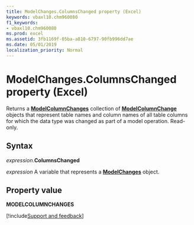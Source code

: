 ```yaml
---
title: ModelChanges.ColumnsChanged property (Excel)
keywords: vbaxl10.chm960080
f1_keywords:
- vbaxl10.chm960080
ms.prod: excel
ms.assetid: 3fb1169f-05ba-a810-6797-90fb996dd7ae
ms.date: 05/01/2019
localization_priority: Normal
---
```



# ModelChanges.ColumnsChanged property (Excel)

Returns a **[ModelColumnChanges](Excel.modelcolumnchanges.md)** collection of **[ModelColumnChange](Excel.modelcolumnchange.md)** objects that represent table names and column names of all table columns for which the data type was changed as part of a model operation. Read-only.


## Syntax

_expression_.**ColumnsChanged**

_expression_ A variable that represents a **[ModelChanges](Excel.modelchanges.md)** object.


## Property value

**MODELCOLUMNCHANGES**




[!include[Support and feedback](~/includes/feedback-boilerplate.md)]